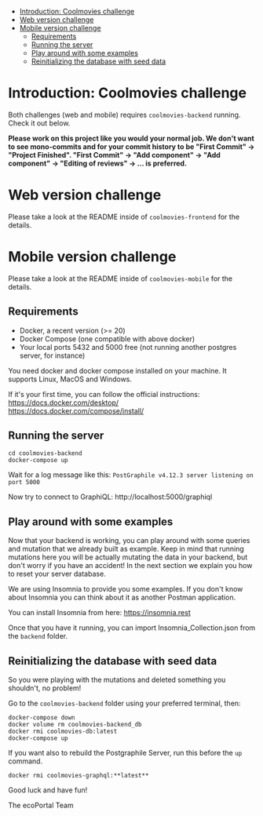 - [Introduction: Coolmovies challenge](#introduction-coolmovies-challenge)
- [Web version challenge](#web-version-challenge)
- [Mobile version challenge](#mobile-version-challenge)
  - [Requirements](#requirements)
  - [Running the server](#running-the-server)
  - [Play around with some examples](#play-around-with-some-examples)
  - [Reinitializing the database with seed data](#reinitializing-the-database-with-seed-data)

# Introduction: Coolmovies challenge

Both challenges (web and mobile) requires `coolmovies-backend` running. Check it out below.

**Please work on this project like you would your normal job. We don't want to see mono-commits and for your commit history to be "First Commit" -> "Project Finished". "First Commit" -> "Add component" -> "Add component" -> "Editing of reviews" -> ... is preferred.**

# Web version challenge

Please take a look at the README inside of `coolmovies-frontend` for the details.

# Mobile version challenge

Please take a look at the README inside of `coolmovies-mobile` for the details.

## Requirements

- Docker, a recent version (>= 20)
- Docker Compose (one compatible with above docker)
- Your local ports 5432 and 5000 free (not running another postgres server, for instance)

You need docker and docker compose installed on your machine. It supports Linux, MacOS and Windows.

If it's your first time, you can follow the official instructions:
https://docs.docker.com/desktop/
https://docs.docker.com/compose/install/

## Running the server

    cd coolmovies-backend
    docker-compose up

Wait for a log message like this: `PostGraphile v4.12.3 server listening on port 5000`

Now try to connect to GraphiQL: http://localhost:5000/graphiql

## Play around with some examples

Now that your backend is working, you can play around with some queries and mutation that we already built as example. Keep in mind that running mutations here you will be actually mutating the data in your backend, but don't worry if you have an accident! In the next section we explain you how to reset your server database.

We are using Insomnia to provide you some examples. If you don't know about Insomnia you can think about it as another Postman application.

You can install Insomnia from here: https://insomnia.rest

Once that you have it running, you can import Insomnia_Collection.json from the `backend` folder.

## Reinitializing the database with seed data

So you were playing with the mutations and deleted something you shouldn't, no problem!

Go to the `coolmovies-backend` folder using your preferred terminal, then:

    docker-compose down
    docker volume rm coolmovies-backend_db
    docker rmi coolmovies-db:latest
    docker-compose up

If you want also to rebuild the Postgraphile Server, run this before the `up` command.

    docker rmi coolmovies-graphql:**latest**

Good luck and have fun!

The ecoPortal Team
